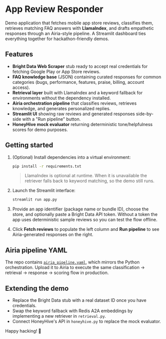 # App Review Responder

Demo application that fetches mobile app store reviews, classifies them, retrieves matching FAQ answers with **LlamaIndex**, and drafts empathetic responses through an Airia-style pipeline. A Streamlit dashboard ties everything together for hackathon-friendly demos.

## Features

- **Bright Data Web Scraper** stub ready to accept real credentials for fetching Google Play or App Store reviews.
- **FAQ knowledge base** (JSON) containing curated responses for common categories (bugs, performance, features, praise, billing, account access).
- **Retrieval layer** built with LlamaIndex and a keyword fallback for environments without the dependency installed.
- **Airia orchestration pipeline** that classifies reviews, retrieves knowledge, and generates personalized replies.
- **Streamlit UI** showing raw reviews and generated responses side-by-side with a "Run pipeline" button.
- **HoneyHive mock evaluator** returning deterministic tone/helpfulness scores for demo purposes.

## Getting started

1. (Optional) Install dependencies into a virtual environment:

   ```bash
   pip install -r requirements.txt
   ```

   > LlamaIndex is optional at runtime. When it is unavailable the retriever falls back to keyword matching, so the demo still runs.

2. Launch the Streamlit interface:

   ```bash
   streamlit run app.py
   ```

3. Provide an app identifier (package name or bundle ID), choose the store, and optionally paste a Bright Data API token. Without a token the app uses deterministic sample reviews so you can test the flow offline.

4. Click **Fetch reviews** to populate the left column and **Run pipeline** to see Airia-generated responses on the right.

## Airia pipeline YAML

The repo contains [`airia_pipeline.yaml`](./airia_pipeline.yaml), which mirrors the Python orchestration. Upload it to Airia to execute the same classification → retrieval → response → scoring flow in production.

## Extending the demo

- Replace the Bright Data stub with a real dataset ID once you have credentials.
- Swap the keyword fallback with Redis A2A embeddings by implementing a new retriever in `retrieval.py`.
- Connect HoneyHive's API in `honeyhive.py` to replace the mock evaluator.

Happy hacking! 🚀
